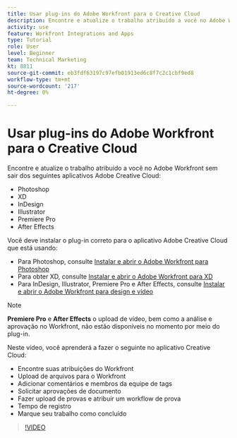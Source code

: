 ```yaml
---
title: Usar plug-ins do Adobe Workfront para o Creative Cloud
description: Encontre e atualize o trabalho atribuído a você no Adobe Workfront sem sair dos seguintes aplicativos Adobe Creative Cloud - Photoshop, XD, InDesign, Illustrator, Premiere Pro e After Effects
activity: use
feature: Workfront Integrations and Apps
type: Tutorial
role: User
level: Beginner
team: Technical Marketing
kt: 8811
source-git-commit: eb3fdf63197c97efb01913ed6c8f7c2c1cbf9ed8
workflow-type: tm+mt
source-wordcount: '217'
ht-degree: 0%

---
```


# Usar plug-ins do Adobe Workfront para o Creative Cloud

Encontre e atualize o trabalho atribuído a você no Adobe Workfront sem sair dos seguintes aplicativos Adobe Creative Cloud:

* Photoshop
* XD
* InDesign
* Illustrator
* Premiere Pro
* After Effects

Você deve instalar o plug-in correto para o aplicativo Adobe Creative Cloud que está usando:

* Para Photoshop, consulte [Instalar e abrir o Adobe Workfront para Photoshop](https://experienceleague.adobe.com/docs/workfront/using/adobe-workfront-integrations/workfront-for-creative-cloud/install-wf-cc/wf-cc-install-ps.html?)
* Para obter XD, consulte [Instalar e abrir o Adobe Workfront para XD](https://experienceleague.adobe.com/docs/workfront/using/adobe-workfront-integrations/workfront-for-creative-cloud/install-wf-cc/wf-adobe-xd-install.html?)
* Para InDesign, Illustrator, Premiere Pro e After Effects, consulte [Instalar e abrir o Adobe Workfront para design e vídeo](https://experienceleague.adobe.com/docs/workfront/using/adobe-workfront-integrations/workfront-for-creative-cloud/install-wf-cc/wf-install-cc.html?)

>[!NOTE]
>
>**Premiere Pro** e **After Effects** o upload de vídeo, bem como a análise e aprovação no Workfront, não estão disponíveis no momento por meio do plug-in.


Neste vídeo, você aprenderá a fazer o seguinte no aplicativo Creative Cloud:

* Encontre suas atribuições do Workfront
* Upload de arquivos para o Workfront
* Adicionar comentários e membros da equipe de tags
* Solicitar aprovações de documento
* Fazer upload de provas e atribuir um workflow de prova
* Tempo de registro
* Marque seu trabalho como concluído

>[!VIDEO](https://video.tv.adobe.com/v/3415452/?quality=12)
